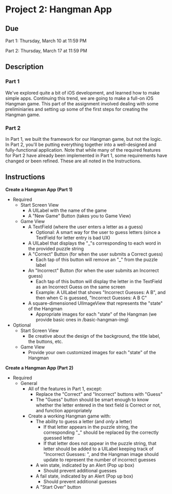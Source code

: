 # Project 2: Hangman App

## Due 
Part 1: Thursday, March 10 at 11:59 PM 


Part 2: Thursday, March 17 at 11:59 PM

## Description 
### Part 1 
We've explored quite a bit of iOS development, and learned how to make simple
apps. Continuing this trend, we are going to make a full-on iOS Hangman game.
This part of the assignment involved dealing with some preliminiaries and
setting up some of the first steps for creating the Hangman game.

### Part 2 
In Part 1, we built the framework for our Hangman game, but not the logic. In
Part 2, you'll be putting everything together into a well-designed and
fully-functional application.  Note that while many of the required features for
Part 2 have already been implemented in Part 1, some requirements have changed
or been refined. These are all noted in the Instructions.

## Instructions 
**Create a Hangman App (Part 1)**
* Required
  * Start Screen View
    * A UILabel with the name of the game
    * A "New Game" Button (takes you to Game View)
  * Game View
    * A TextField (where the user enters a letter as a guess)
      * Optional: A smart way for the user to guess letters (since a TextField
              for letter entry is bad UX)
    * A UILabel that displays the "_"s corresponding to each word in the
    provided puzzle string
    * A "Correct" Button (for when the user submits a Correct guess)
      * Each tap of this button will remove an "_" from the puzzle label
    * An "Incorrect" Button (for when the user submits an Incorrect guess)
      * Each tap of this button will display the letter in the TextField as an
      Incorrect Guess on the same screen
      * Example: A UILabel that shows "Incorrect Guesses: A B", and then when C
      is guessed, "Incorrect Guesses: A B C"
    * A square-dimensioned UIImageView that represents the "state" of the
    Hangman
      * Appropriate images for each "state" of the Hangman (we provide basic
              ones in /basic-hangman-img)
* Optional
  * Start Screen View
    * Be creative about the design of the background, the title label, the
    buttons, etc.
  * Game View
    * Provide your own customized images for each "state" of the Hangman

**Create a Hangman App (Part 2)**
* Required
  * General
    * All of the features in Part 1, except:
      * Replace the "Correct" and "Incorrect" buttons with "Guess"
      * The "Guess" button should be smart enough to know whether the letter
      entered in the text field is Correct or not, and function appropriately
    * Create a working Hangman game with:
      * The ability to guess a letter (and *only* a letter)
        * If that letter appears in the puzzle string, the corresponding "_"
        should be replaced by the correctly guessed letter
        * If that letter does not appear in the puzzle string, that letter
    should be added to a UILabel keeping track of "Incorrect Guesses: ", and the
    Hangman image should update to represent the number of incorrect guesses
      * A win state, indicated by an Alert (Pop up box)
        * Should prevent additional guesses
      * A fail state, indicated by an Alert (Pop up box)
        * Should prevent additional guesses
      * A "Start Over" button
